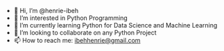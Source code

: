 - 👋 Hi, I’m @henrie-ibeh
- 👀 I’m interested in Python Programming
- 🌱 I’m currently learning Python for Data Science and Machine Learning
- 💞️ I’m looking to collaborate on any Python Project
- 📫 How to reach me: ibehhenrie@gmail.com

<!---
henrie-ibeh/henrie-ibeh is a ✨ special ✨ repository because its `README.md` (this file) appears on your GitHub profile.
You can click the Preview link to take a look at your changes.
--->
